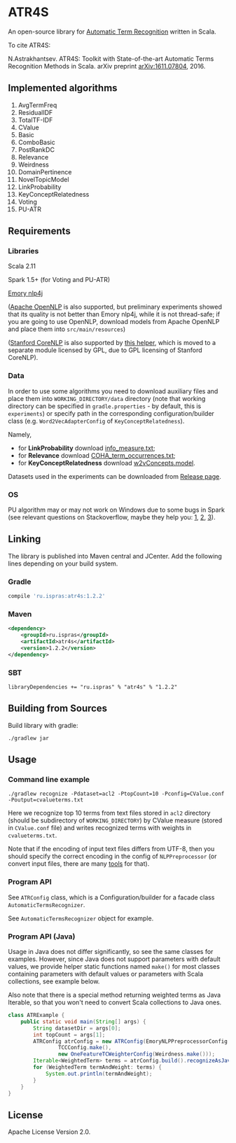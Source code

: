 # ATR4S

An open-source library for [Automatic Term Recognition](https://en.wikipedia.org/wiki/Terminology_extraction)
written in Scala.

To cite ATR4S:

N.Astrakhantsev.
ATR4S: Toolkit with State-of-the-art Automatic Terms Recognition Methods in Scala.
arXiv preprint [arXiv:1611.07804](http://arxiv.org/abs/1611.07804), 2016.

## Implemented algorithms

1. AvgTermFreq
2.  ResidualIDF
3.  TotalTF-IDF
4.  CValue
5.  Basic
6.  ComboBasic
7.  PostRankDC
8.  Relevance
9.  Weirdness
10.  DomainPertinence
11.  NovelTopicModel
12.  LinkProbability
13.  KeyConceptRelatedness
14.  Voting
15.  PU-ATR


[//]: # (See details in the paper.)

## Requirements

### Libraries

Scala 2.11

Spark 1.5+ (for Voting and PU-ATR)

[Emory nlp4j](https://emorynlp.github.io/nlp4j/)

([Apache OpenNLP](http://opennlp.apache.org/) is also supported, but
preliminary experiments showed that its quality is not better than Emory nlp4j, while it is not thread-safe;
if you are going to use OpenNLP, download models from Apache OpenNLP and place them into `src/main/resources`)

([Stanford CoreNLP](http://stanfordnlp.github.io/CoreNLP/) is also supported by
[this helper](https://github.com/ispras/atr4s/releases/download/v1.2/StanfordNLPPreprocessor.scala),
which is moved to a separate module licensed by GPL, due to GPL licensing of Stanford CoreNLP).

### Data

In order to use some algorithms you need to download auxiliary files and place them into
`WORKING_DIRECTORY/data` directory (note that working directory can be specified in `gradle.properties` - by default, this is `experiments`)
or specify path in the corresponding configuration/builder class
(e.g. `Word2VecAdapterConfig` of `KeyConceptRelatedness`).

Namely,
- for **LinkProbability** download [info_measure.txt](https://github.com/ispras/atr4s/releases/download/v1.2/info-measure.txt); 
- for **Relevance** download [COHA_term_occurrences.txt](https://github.com/ispras/atr4s/releases/download/v1.2/COHA_term_occurrences.txt);
- for **KeyConceptRelatedness** download [w2vConcepts.model](https://github.com/ispras/atr4s/releases/download/v1.2/w2vConcepts.model).

Datasets used in the experiments can be downloaded from [Release page](https://github.com/ispras/atr4s/releases/tag/v1.2).

### OS

PU algorithm may or may not work on Windows due to some bugs in Spark (see relevant questions on Stackoverflow, 
maybe they help you: 
[1](https://stackoverflow.com/questions/41825871/exception-while-deleting-spark-temp-dir-in-windows-7-64-bit),
[2](https://stackoverflow.com/questions/31274170/spark-error-error-utils-exception-while-deleting-spark-temp-dir), 
[3](https://stackoverflow.com/questions/43731967/spark-failed-to-delete-temp-directory)).

## Linking

The library is published into Maven central and JCenter.
Add the following lines depending on your build system.

### Gradle

```gradle
compile 'ru.ispras:atr4s:1.2.2'
```

### Maven

```xml
<dependency>
    <groupId>ru.ispras</groupId>
    <artifactId>atr4s</artifactId>
    <version>1.2.2</version>
</dependency>
```

### SBT

```
libraryDependencies += "ru.ispras" % "atr4s" % "1.2.2"
```

## Building from Sources

Build library with gradle:

```shell
./gradlew jar
```

## Usage

### Command line example

```shell
./gradlew recognize -Pdataset=acl2 -PtopCount=10 -Pconfig=CValue.conf -Poutput=cvalueterms.txt
```

Here we recognize top 10 terms from text files stored in `acl2` directory 
(should be subdirectory of `WORKING_DIRECTORY`) by CValue measure
(stored in `CValue.conf` file) and writes recognized terms with weights in `cvalueterms.txt`.

Note that if the encoding of input text files differs from UTF-8, then you should specify the correct encoding in the config of `NLPPreprocessor`
(or convert input files, there are many [tools](http://stackoverflow.com/questions/64860/best-way-to-convert-text-files-between-character-sets) for that).

### Program API

See `ATRConfig` class, which is a Configuration/builder for a facade class `AutomaticTermsRecognizer`.

See `AutomaticTermsRecognizer` object for example.

### Program API (Java)

Usage in Java does not differ significantly, so see the same classes for examples. 
However, since Java does not support parameters with default values, 
we provide helper static functions named `make()` 
for most classes containing parameters with default values or parameters with Scala collections, 
see example below.

Also note that there is a special method returning weighted terms as Java Iterable, 
so that you won't need to convert Scala collections to Java ones.

```java
class ATRExample {
    public static void main(String[] args) {
        String datasetDir = args[0];
        int topCount = args[1];
        ATRConfig atrConfig = new ATRConfig(EmoryNLPPreprocessorConfig.make(),
                TCCConfig.make(),
                new OneFeatureTCWeighterConfig(Weirdness.make()));
        Iterable<WeightedTerm> terms = atrConfig.build().recognizeAsJavaIterable(datasetDir, topCount);
        for (WeightedTerm termAndWeight: terms) {
            System.out.println(termAndWeight);
        }
    }
}
```

## License

Apache License Version 2.0.
